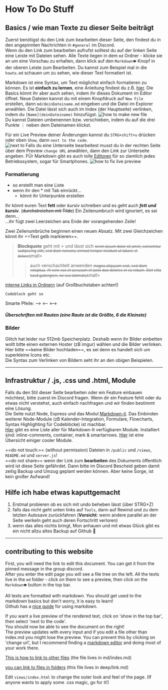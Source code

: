# How To Do Stuff

## Basics / wie man Texte zu dieser Seite beiträgt

Zuerst benötigst du den Link zum bearbeiten dieser Seite, den findest du in den angepinnten Nachrichten in `#general` im Discord.  
Wenn du den Link zum bearbeiten aufrufst solltest du auf der linken Seite eine Leiste mit Dateien sehen. Alle Texte liegen in dem `md` Ordner - klicke sie an um eine Vorschau zu erhalten, dann klick auf den `Markdown👁` Knopf in der oberen Leiste zum Bearbeiten. Du kannst zum Beispiel mal in die `howto.md` schauen um zu sehen, wie dieser Text formatiert ist.

Markdown ist eine Syntax, um Text möglichst einfach formatieren zu können. Es ist **einfach zu lernen**, eine Anleitung findest du z.B. [hier](https://markdown.de). 
Die Basics könnt ihr aber auch sehen, indem ihr dieses Dokument im Editor öffnet.
Neue Dateien kannst du mit einem Knopfdruck auf `New File` erstellen, dann `md/deinDateiname.md` eingeben und die Datei im Explorer anwählen. 
Die Datei lässt sich auch im Index (der Hauptseite) verlinken, indem du `[Name](deinDateiname)` hinzufügst. 
![how to make new file](https://cdn.glitch.com/55b523cf-c2f4-4e0d-be9f-2fcebd2dac14%2Fnewfile.png?v=1586046172761)  
Du kannst Dateien umbenennen bzw. verschieben, indem du auf die drei Punkte ⋮ neben dem Dateinamen klickst.

Für ein Live Preview deiner Änderungen kannst du `STRG+shift+u` drücken oder oben `Show`, dann `next to the code`.  
![next to](https://cdn.glitch.com/55b523cf-c2f4-4e0d-be9f-2fcebd2dac14%2Fnextto.png?v=1586046609033)
Falls du eine Unterseite bearbeitest musst du in der rechten Seite über dem Preview `change URL` anwählen, dann den Link zur Unterseite angeben. FÜr Markdown gibt es auch tolle [Editoren](typora.io) für so ziemlich jedes Betriebssystem, sogar für Smartphones.
![how to fix live preview](https://cdn.glitch.com/55b523cf-c2f4-4e0d-be9f-2fcebd2dac14%2Ffixpreview.png?v=1586045447918)  

### Formatierung

* so erstellt man eine Liste
* wenn ihr den * mit Tab einrückt...
  * könnt ihr Unterpunkte erstellen  
  
Ihr könnt euren Text **fett** oder *kursiv* schreiben und es geht auch **_fett und kursiv_**. (~~durchstreichen mit Tilde~~)
Ein Zeilenumbruch wird
ignoriert, es sei denn...  
...ihr fügt zwei Leerzeichen ans Ende der vorangehenden Zeile!  

Zwei Zeilenumbrüche beginnen einen neuen Absatz. Mit zwei Gleichzeichen könnt ihr ==Text gelb markieren==.  
> **Blockquote** geht mit > und lässt sich <small>~~lorem ipsum dolor sit amet, consetetur sadipscing elitr, sed diam nonumy eirmod tempor invidunt ut labore et dolore~~</small>small>
>> auch verschachtelt anwenden <small>~~magna aliquyam erat, sed diam voluptua. At vero eos et accusam et justo duo dolores et ea rebum. Stet clita kasd gubergren, no sea takimata~~</small>small>

[interne Links in Ordnern](Ressourcen/Code) (auf Großbuchstaben achten!)

```
Codeblock geht so
```

Smarte Pfeile: --> <-- <-->
<!-- Kommentare lassen sich übrigens so einfügen (die Tastenkombination STRG+# funktioniert auch-->

<!-- Kommentare 
gehen auch

über mehrere Zeilen -->
##### Überschriften mit Rauten (eine Raute ist die Größte, 6 die Kleinste)

### Bilder

Glitch hat leider nur 512mb Speicherplatz. Deshalb wenn ihr Bilder einbetten wollt bitte einen externen Hoster (zB imgur) wählen und die Bilder verlinken. Hier bitte ==keine Bilder hochladen==, es sei denn es handelt sich um superkleine Icons etc.  
Die Syntax zum Verlinken von Bildern seht ihr an den obigen Beispielen. 
<!-- ![Bildbeschreibung](Link zum Bild) -->

---

## Infrastruktur / .js, .css und .html, Module

Falls du den Stil dieser Seite bearbeiten oder ein Feature einbauen möchtest, bitte zuerst im Discord fragen. Wenn dir ein Feature fehlt oder du etwas nicht verstehst, auch einfach nachfragen und wir finden bestimmt eine Lösung.  
Die Seite nutzt Node, Express und das Modul [Markdown-it](https://markdown-it.github.io/markdown-it/). Das Einbinden weiterer Node-Module (zB Kalender-Integration, Formulare, Flowcharts, Syntax Highlighting für Codeblöcke) ist machbar.  
[Hier](https://www.npmjs.com/search?q=keywords:markdown-it-plugin) gibt es eine Liste aller für Markdown-It verfügbaren Module.
Installiert sind: inline-comments, container, mark & smartarrows.
[Hier](http://www.aqcoder.com/markdown) ist eine Übersicht einiger cooler Module.

==do not touch:== (without permission) Dateien in `/public` und `/views`, `README.md` und `server.js`!  
==do not share== wenn der Link zum **bearbeiten** des Dokuments öffentlich wird ist diese Seite gefährdet. Dann bitte im Discord Bescheid geben damit zeitig Backup und Umzug geplant werden können. Aber keine Sorge, ist kein großer Aufwand!

## Hilfe ich habe etwas kaputtgemacht

1. Erstmal probieren ob es sich mit undo beheben lässt (über STRG+Z)
1. falls das nicht geht unten links auf `Tools`, dann auf Rewind und zu dem letzten Autosave zurückfahren (**Vorsicht**: wenn andere parallel an der Seite werkeln geht auch deren Fortschritt verloren)  
1. wenn das alles nichts bringt, Mon anhauen und mit etwas Glück gibt es ein nicht allzu altes Backup auf Github 🙏

---


## contributing to this website

First, you will need the link to edit this document. You can get it from the pinned message in the group discord.  
After you enter the edit page you will see a file tree on the left. All the texts live in the `md` folder - click on them to see a preview, then click on the `Markdown👁` button in the top bar.

All texts are formatted with markdown. You should get used to the markdown basics but don't worry, it is easy to learn!  
Github has a [nice guide](https://guides.github.com/features/mastering-markdown/) for using markdown.

If you want a live preview of the rendered text, click on 'show in the top bar', then select 'next to the code'.  
You should now be able to see the document on the right!  
The preview updates with every input and if you edit a file other than index.md you
might lose the preview. You can prevent this by clicking on 'change url', but I recommend finding a [markdown editor](https://typora.io/) and doing most of your work there.

[This is how to link to other files](index) (the file lives in md/index.md)

[you can link to files in folders](Ressourcen/Code) (this file lives in deep/link.md)

Edit `views/index.html` to change the outer look and feel of the page. (If anyone wants to apply some .css magic, go for it!)
